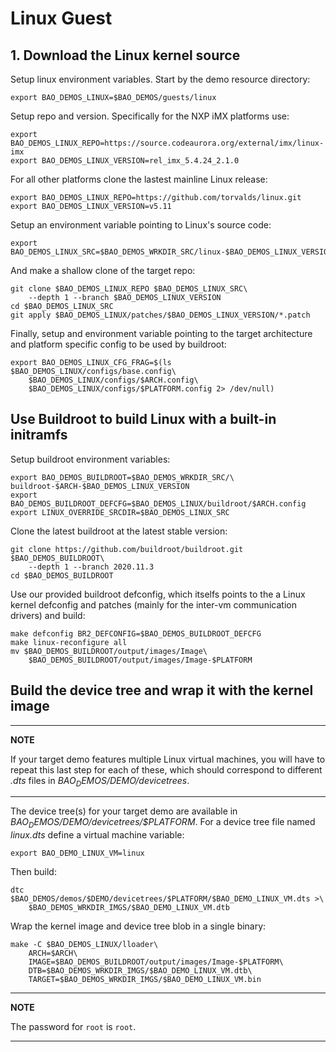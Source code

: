 # Linux Guest

## 1. Download the Linux kernel source

Setup linux environment variables. Start by the demo resource directory:

```
export BAO_DEMOS_LINUX=$BAO_DEMOS/guests/linux
```

Setup repo and version. Specifically for the NXP iMX platforms use:

```
export BAO_DEMOS_LINUX_REPO=https://source.codeaurora.org/external/imx/linux-imx
export BAO_DEMOS_LINUX_VERSION=rel_imx_5.4.24_2.1.0
```

For all other platforms clone the lastest mainline Linux release:

```
export BAO_DEMOS_LINUX_REPO=https://github.com/torvalds/linux.git
export BAO_DEMOS_LINUX_VERSION=v5.11
```

Setup an environment variable pointing to Linux's source code:

```
export BAO_DEMOS_LINUX_SRC=$BAO_DEMOS_WRKDIR_SRC/linux-$BAO_DEMOS_LINUX_VERSION
```

And make a shallow clone of the target repo:

```
git clone $BAO_DEMOS_LINUX_REPO $BAO_DEMOS_LINUX_SRC\
    --depth 1 --branch $BAO_DEMOS_LINUX_VERSION
cd $BAO_DEMOS_LINUX_SRC
git apply $BAO_DEMOS_LINUX/patches/$BAO_DEMOS_LINUX_VERSION/*.patch
```

Finally, setup and environment variable pointing to the target architecture and 
platform specific config to be used by buildroot:

```
export BAO_DEMOS_LINUX_CFG_FRAG=$(ls $BAO_DEMOS_LINUX/configs/base.config\
    $BAO_DEMOS_LINUX/configs/$ARCH.config\
    $BAO_DEMOS_LINUX/configs/$PLATFORM.config 2> /dev/null)
```

## Use Buildroot to build Linux with a built-in initramfs

Setup buildroot environment variables:

```
export BAO_DEMOS_BUILDROOT=$BAO_DEMOS_WRKDIR_SRC/\
buildroot-$ARCH-$BAO_DEMOS_LINUX_VERSION
export BAO_DEMOS_BUILDROOT_DEFCFG=$BAO_DEMOS_LINUX/buildroot/$ARCH.config
export LINUX_OVERRIDE_SRCDIR=$BAO_DEMOS_LINUX_SRC
```

Clone the latest buildroot at the latest stable version:

```
git clone https://github.com/buildroot/buildroot.git $BAO_DEMOS_BUILDROOT\
    --depth 1 --branch 2020.11.3
cd $BAO_DEMOS_BUILDROOT
```

Use our provided buildroot defconfig, which itselfs points to the a Linux 
kernel defconfig and patches (mainly for the inter-vm communication drivers)
and build:

```
make defconfig BR2_DEFCONFIG=$BAO_DEMOS_BUILDROOT_DEFCFG
make linux-reconfigure all
mv $BAO_DEMOS_BUILDROOT/output/images/Image\
    $BAO_DEMOS_BUILDROOT/output/images/Image-$PLATFORM
```

## Build the device tree and wrap it with the kernel image

---

**NOTE**

If your target demo features multiple Linux virtual machines, you will have to 
repeat this last step for each of these, which should correspond to 
different *.dts* files in *$BAO_DEMOS/$DEMO/devicetrees*.

---

The device tree(s) for your target demo are available in 
*$BAO_DEMOS/$DEMO/devicetrees/$PLATFORM*. For a device tree file named 
*linux.dts* define a virtual machine variable:

```
export BAO_DEMO_LINUX_VM=linux
```

Then build:

```
dtc $BAO_DEMOS/demos/$DEMO/devicetrees/$PLATFORM/$BAO_DEMO_LINUX_VM.dts >\
    $BAO_DEMOS_WRKDIR_IMGS/$BAO_DEMO_LINUX_VM.dtb
```

Wrap the kernel image and device tree blob in a single binary:

```
make -C $BAO_DEMOS_LINUX/lloader\
    ARCH=$ARCH\
    IMAGE=$BAO_DEMOS_BUILDROOT/output/images/Image-$PLATFORM\
    DTB=$BAO_DEMOS_WRKDIR_IMGS/$BAO_DEMO_LINUX_VM.dtb\
    TARGET=$BAO_DEMOS_WRKDIR_IMGS/$BAO_DEMO_LINUX_VM.bin
```

---

**NOTE**

The password for `root` is `root`.

---
